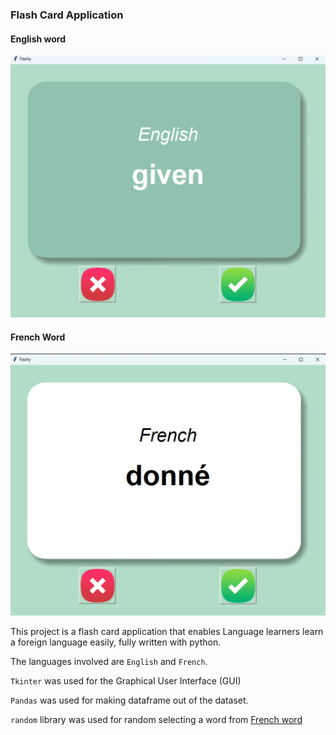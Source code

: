 ### Flash Card Application 

#### English word
<img src = "images/English_word.png">

#### French Word
<img src = "images/French_word.png">

This project is a flash card application that enables Language learners learn a foreign language easily, fully written with python. 


The languages involved are `English` and `French`.

`Tkinter` was used for the Graphical User Interface (GUI)

`Pandas` was used for making dataframe out of the dataset.

`random` library was used for random selecting a word from [French word](https://github.com/Dolamu-TheDataGuy/Flash-Card-App/tree/main/data/french_words.csv)

